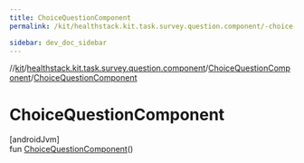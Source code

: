 ```yaml
---
title: ChoiceQuestionComponent
permalink: /kit/healthstack.kit.task.survey.question.component/-choice-question-component/-choice-question-component.html

sidebar: dev_doc_sidebar
---
```

//[kit](../../../kit.html)/[healthstack.kit.task.survey.question.component](../index.html)/[ChoiceQuestionComponent](index.html)/[ChoiceQuestionComponent](-choice-question-component.html)



# ChoiceQuestionComponent



[androidJvm]\
fun [ChoiceQuestionComponent](-choice-question-component.html)()




